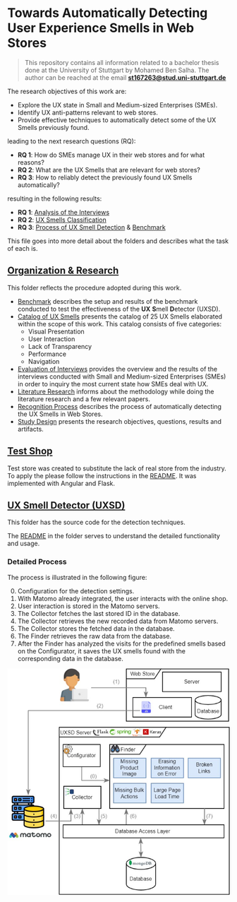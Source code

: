 # Towards Automatically Detecting User Experience Smells in Web Stores

> This repository contains all information related to a bachelor thesis done at the University of Stuttgart by Mohamed Ben Salha. The author can be reached at the email **st167263@stud.uni-stuttgart.de**

The research objectives of this work are:

- Explore the UX state in Small and Medium-sized Enterprises (SMEs).
- Identify UX anti-patterns relevant to web stores.
- Provide effective techniques to automatically detect some of the UX Smells previously found.
  
leading to the next research questions (RQ):

- **RQ 1**: How do SMEs manage UX in their web stores and for what reasons?
- **RQ 2**: What are the UX Smells that are relevant for web stores?
- **RQ 3**: How to reliably detect the previously found UX Smells automatically?

resulting in the following results:

- **RQ 1**: [Analysis of the Interviews](Organization_and_Research/Interviews_Evaluation.md)
- **RQ 2**: [UX Smells Classification](Organization_and_Research/Catalog_UX_Smells.md)
- **RQ 3**: [Process of UX Smell Detection](Organization_and_Research/Recognition_Process.md) & [Benchmark](Organization_and_Research/Benchmark.md)
  
This file goes into more detail about the folders and describes what the task of each is.

## [Organization & Research](Organization_and_Research)

This folder reflects the procedure adopted during this work.

- [Benchmark](Organization_and_Research/Benchmark.md) describes the setup and results of the benchmark conducted to test the effectiveness of the **UX** **S**mell **D**etector (UXSD).
- [Catalog of UX Smells](Organization_and_Research/Catalog_UX_Smells.md) presents the catalog of 25 UX Smells elaborated within the scope of this work. This catalog consists of five categories:
  - Visual Presentation
  - User Interaction
  - Lack of Transparency
  - Performance
  - Navigation
- [Evaluation of Interviews](Organization_and_Research/Interviews_Evaluation.md) provides the overview and the results of the interviews conducted with Small and Medium-sized Enterprises (SMEs) in order to inquiry the most current state how SMEs deal with UX.
- [Literature Research](Organization_and_Research/Literature_Research.md) informs about the methodology while doing the literature research and a few relevant papers.
- [Recognition Process](Organization_and_Research/Recognition_Process.md) describes the process of automatically detecting the UX Smells in Web Stores.
- [Study Design](Organization_and_Research/Study_Design.md) presents the research objectives, questions, results and artifacts.

## [Test Shop](Test_Shop)

Test store was created to substitute the lack of real store from the industry. To apply the please follow the instructions in the [README](Test_Shop/README.md). It was implemented with Angular and Flask.

## [UX Smell Detector (UXSD)](UX_Smell_Detector)

This folder has the source code for the detection techniques.

The [README](UX_Smell_Detector/README.md) in the folder serves to understand the detailed functionality and usage.

### Detailed Process

The process is illustrated in the following figure:

0. Configuration for the detection settings.
1. With Matomo already integrated, the user interacts with the online shop.
2. User interaction is stored in the Matomo servers.
3. The Collector fetches the last stored ID in the database.
4. The Collector retrieves the new recorded data from Matomo servers.
5. The Collector stores the fetched data in the database.
6. The Finder retrieves the raw data from the database.
7. After the Finder has analyzed the visits for the predefined smells based on the Configurator, it saves the UX smells found with the corresponding data in the database.  

![Fig](Organization_and_Research/assets/functionality-2.jpg)
